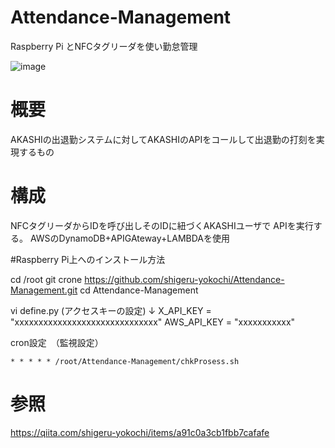 # Attendance-Management
Raspberry Pi とNFCタグリーダを使い勤怠管理


![image](https://user-images.githubusercontent.com/12773136/43672910-aad60824-97f3-11e8-8200-b27eb52755a3.jpg)

# 概要

AKASHIの出退勤システムに対してAKASHIのAPIをコールして出退勤の打刻を実現するもの

# 構成
NFCタグリーダからIDを呼び出しそのIDに紐づくAKASHIユーザで
APIを実行する。
AWSのDynamoDB+APIGAteway+LAMBDAを使用


#Raspberry Pi上へのインストール方法

cd /root
git crone https://github.com/shigeru-yokochi/Attendance-Management.git
cd Attendance-Management


vi define.py  (アクセスキーの設定)
↓
X_API_KEY = "xxxxxxxxxxxxxxxxxxxxxxxxxxxxxx"
AWS_API_KEY = "xxxxxxxxxxx"


cron設定　（監視設定）

```
* * * * * /root/Attendance-Management/chkProsess.sh
```



# 参照
https://qiita.com/shigeru-yokochi/items/a91c0a3cb1fbb7cafafe


